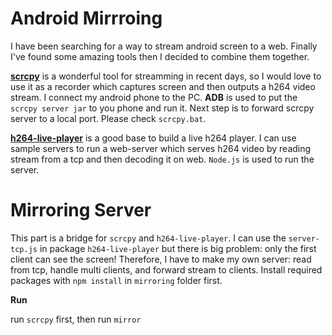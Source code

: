# Android Mirrroing
I have been searching for a way to stream android screen to a web. Finally I've found some amazing tools then I decided to combine them together.

[**scrcpy**](https://github.com/Genymobile/scrcpy) is a wonderful tool for streamming in recent days, so I would love to use it as a recorder which captures screen and then outputs a h264 video stream. I connect my android phone to the PC. **ADB** is used to put the `scrcpy server jar` to you phone and run it. Next step is to forward scrcpy server to a local port. Please check `scrcpy.bat`.

[**h264-live-player**](https://github.com/131/h264-live-player) is a good base to build a live h264 player.
I can use sample servers to run a web-server which serves h264 video by reading stream from a tcp and then decoding it on web.
`Node.js` is used to run the server.

# Mirroring Server 
This part is a bridge for `scrcpy` and `h264-live-player`.
I can use the `server-tcp.js` in package `h264-live-player` but there is big problem: only the first client can see the screen!
Therefore, I have to make my own server: read from tcp, handle multi clients, and forward stream to clients.
Install required packages with `npm install` in `mirroring` folder first.

**Run**

run `scrcpy` first, then run `mirror`

